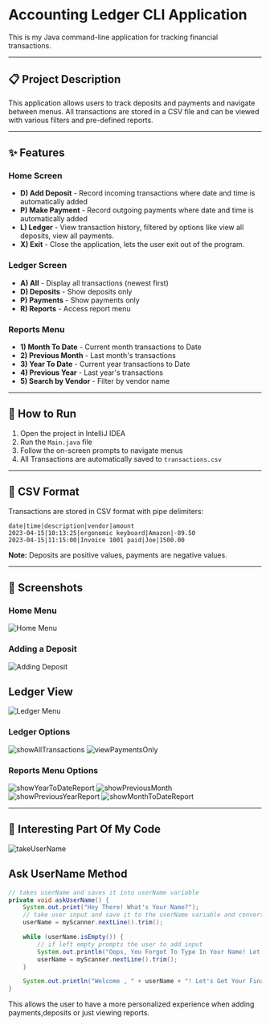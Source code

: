 # Accounting Ledger CLI Application 

This is my Java command-line application for tracking financial transactions.

---

## 📋 Project Description

This application allows users to track deposits and payments and navigate between menus.
All transactions are stored in a CSV file and can be viewed with various filters and pre-defined reports.

---

## ✨ Features

### Home Screen
- **D) Add Deposit** - Record incoming transactions where date and time is automatically added 
- **P) Make Payment** - Record outgoing payments where date and time is automatically added
- **L) Ledger** - View transaction history, filtered by options like view all deposits, view all payments.
- **X) Exit** - Close the application, lets the user exit out of the program. 

### Ledger Screen
- **A) All** - Display all transactions (newest first)
- **D) Deposits** - Show deposits only
- **P) Payments** - Show payments only
- **R) Reports** - Access report menu

### Reports Menu
- **1) Month To Date** - Current month transactions to Date
- **2) Previous Month** - Last month's transactions
- **3) Year To Date** - Current year transactions to Date
- **4) Previous Year** - Last year's transactions
- **5) Search by Vendor** - Filter by vendor name

---

## 🚀 How to Run

1. Open the project in IntelliJ IDEA
2. Run the `Main.java` file
3. Follow the on-screen prompts to navigate menus
4. All Transactions are automatically saved to `transactions.csv`

---

## 💾 CSV Format

Transactions are stored in CSV format with pipe delimiters:
```
date|time|description|vendor|amount
2023-04-15|10:13:25|ergonomic keyboard|Amazon|-89.50
2023-04-15|11:15:00|Invoice 1001 paid|Joe|1500.00
```

**Note:** Deposits are positive values, payments are negative values.

---

## 📸 Screenshots

### Home Menu
![Home Menu](Images/homeMenu.jpg)

### Adding a Deposit
![Adding Deposit](Images/addDeposit.jpg)

## Ledger View  
![Ledger Menu](Images/ledgerMenu.jpg)
### Ledger Options 
![showAllTransactions](Images/showAllTransactions.jpg)
![viewPaymentsOnly](Images/showPaymentsOnly.jpg)
### Reports Menu Options 
![showYearToDateReport](Images/showYearToDateReport.jpg)
![showPreviousMonth](Images/showPreviousMonthReport.jpg)
![showPreviousYearReport](Images/showPreviousYearReport.jpg)
![showMonthToDateReport](Images/showMonthToDateReport.jpg)

---

## 📝 Interesting Part Of My Code
![takeUserName](userName.jpg)
## Ask UserName Method
```java
// takes userName and saves it into userName variable
private void askUserName() {
    System.out.print("Hey There! What's Your Name?");
    // take user input and save it to the userName variable and converts to uppercase
    userName = myScanner.nextLine().trim();

    while (userName.isEmpty()) {
        // if left empty prompts the user to add input
        System.out.println("Oops, You Forgot To Type In Your Name! Let's Try That Again.");
        userName = myScanner.nextLine().trim();
    }

    System.out.println("Welcome , " + userName + "! Let's Get Your Finances Organized!");
}
```
This allows the user to have a more personalized experience when adding payments,deposits or just viewing reports. 
